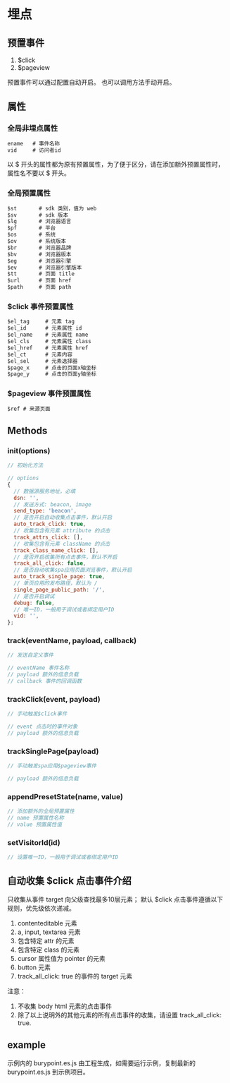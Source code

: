# 埋点

## 预置事件

1. $click
2. $pageview

预置事件可以通过配置自动开启。
也可以调用方法手动开启。

## 属性

### 全局非埋点属性

```txt
ename   # 事件名称
vid     # 访问者id
```

以 $ 开头的属性都为原有预置属性，为了便于区分，请在添加额外预置属性时，属性名不要以 $ 开头。

### 全局预置属性

```txt
$st       # sdk 类别，值为 web
$sv       # sdk 版本
$lg       # 浏览器语言
$pf       # 平台
$os       # 系统
$ov       # 系统版本
$br       # 浏览器品牌
$bv       # 浏览器版本
$eg       # 浏览器引擎
$ev       # 浏览器引擎版本
$tt       # 页面 title
$url      # 页面 href
$path     # 页面 path
```

### $click 事件预置属性

```txt
$el_tag     # 元素 tag
$el_id      # 元素属性 id
$el_name    # 元素属性 name
$el_cls     # 元素属性 class
$el_href    # 元素属性 href
$el_ct      # 元素内容
$el_sel     # 元素选择器
$page_x     # 点击的页面x轴坐标
$page_y     # 点击的页面y轴坐标
```

### $pageview 事件预置属性

```txt
$ref # 来源页面
```

## Methods

### init(options)

```js
// 初始化方法

// options
{
  // 数据源服务地址，必填
  dsn: '',
  // 发送方式: beacon, image
  send_type: 'beacon',
  // 是否开启自动收集点击事件，默认开启
  auto_track_click: true,
  // 收集包含有元素 attribute 的点击
  track_attrs_click: [],
  // 收集包含有元素 className 的点击
  track_class_name_click: [],
  // 是否开启收集所有点击事件，默认不开启
  track_all_click: false,
  // 是否自动收集spa应用页面浏览事件，默认开启
  auto_track_single_page: true,
  // 单页应用的发布路径，默认为 /
  single_page_public_path: '/',
  // 是否开启调试
  debug: false,
  // 唯一ID，一般用于调试或者绑定用户ID
  vid: '',
};
```

### track(eventName, payload, callback)

```js
// 发送自定义事件

// eventName 事件名称
// payload 额外的信息负载
// callback 事件的回调函数
```

### trackClick(event, payload)

```js
// 手动触发$click事件

// event 点击时的事件对象
// payload 额外的信息负载
```

### trackSinglePage(payload)

```js
// 手动触发spa应用$pageview事件

// payload 额外的信息负载
```

### appendPresetState(name, value)

```js
// 添加额外的全局预置属性
// name 预置属性名称
// value 预置属性值
```

### setVisitorId(id)

```js
// 设置唯一ID，一般用于调试或者绑定用户ID
```

## 自动收集 $click 点击事件介绍

只收集从事件 target 向父级查找最多10层元素；
默认 $click 点击事件遵循以下规则，优先级依次递减。

1. contenteditable 元素
2. a, input, textarea 元素
3. 包含特定 attr 的元素
4. 包含特定 class 的元素
5. cursor 属性值为 pointer 的元素
6. button 元素
7. track_all_click: true 的事件的 target 元素

注意：

1. 不收集 body html 元素的点击事件
2. 除了以上说明外的其他元素的所有点击事件的收集，请设置 track_all_click: true.

## example

示例内的 burypoint.es.js 由工程生成，如需要运行示例，复制最新的 burypoint.es.js 到示例项目。
